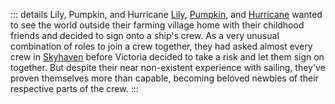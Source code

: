 ::: details Lily, Pumpkin, and Hurricane
[Lily](./lily), [Pumpkin](./pumpkin), and [Hurricane](./hurricane) wanted to see the world outside their farming village home with their childhood friends and decided to sign onto a ship's crew. As a very unusual combination of roles to join a crew together, they had asked almost every crew in [Skyhaven](/places/skyhaven) before Victoria decided to take a risk and let them sign on together. But despite their near non-existent experience with sailing, they've proven themselves more than capable, becoming beloved newbies of their respective parts of the crew.
:::
